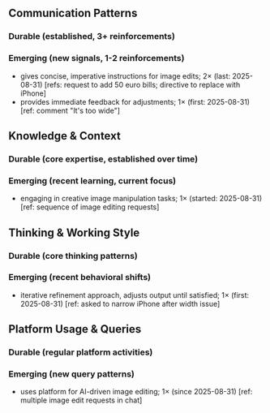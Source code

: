 ## Communication Patterns
### Durable (established, 3+ reinforcements)

### Emerging (new signals, 1-2 reinforcements)
- gives concise, imperative instructions for image edits; 2× (last: 2025-08-31) [refs: request to add 50 euro bills; directive to replace with iPhone]
- provides immediate feedback for adjustments; 1× (first: 2025-08-31) [ref: comment "It's too wide"]

## Knowledge & Context
### Durable (core expertise, established over time)

### Emerging (recent learning, current focus)
- engaging in creative image manipulation tasks; 1× (started: 2025-08-31) [ref: sequence of image editing requests]

## Thinking & Working Style
### Durable (core thinking patterns)

### Emerging (recent behavioral shifts)
- iterative refinement approach, adjusts output until satisfied; 1× (first: 2025-08-31) [ref: asked to narrow iPhone after width issue]

## Platform Usage & Queries
### Durable (regular platform activities)

### Emerging (new query patterns)
- uses platform for AI-driven image editing; 1× (since 2025-08-31) [ref: multiple image edit requests in chat]